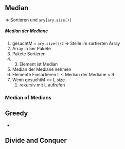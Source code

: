 ## Median
=> Sortieren und `ary[ary.size()]`

##### Median der Mediane
1. gesuchtM = `ary.size()/2` => Stelle im sortierten Array
2. Array in 5er Pakete
3. Pakete Sortieren
4. 3. Element ist Median
5. Median der Mediane nehmen
6. Elemente Einsortieren L < Median der Mediane < R
7. Wenn gesuchtM <= L.size
	1. rekursiv mit L aufrufen


### Median of Medians

## Greedy
- 

## Divide and Conquer
